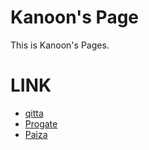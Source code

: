 # Kanoon's Page

This is Kanoon's Pages.

# LINK
- [qitta](https://qiita.com)
- [Progate](https://prog-8.com)
- [Paiza](https://paiza.jp/works/mypage)
